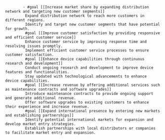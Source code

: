 			- #goal [[Increase market share by expanding distribution network and targeting new customer segments]]
			 Expand distribution network to reach more customers in different regions.
			 Identify and target new customer segments that have potential for growth.
			 #goal [[Improve customer satisfaction by providing responsive and efficient customer service]]
			 Enhance customer service by improving response time and resolving issues promptly.
			 Implement efficient customer service processes to ensure customer satisfaction.
			 #goal [[Enhance device capabilities through continuous research and development]]
			 Conduct ongoing research and development to improve device features and functionalities.
			 Stay updated with technological advancements to enhance device capabilities.
			 #goal [[Increase revenue by offering additional services such as maintenance contracts and software upgrades]]
			 Introduce maintenance contracts to provide ongoing support and generate additional revenue.
			 Offer software upgrades to existing customers to enhance their experience and increase revenue.
			 #goal [[Expand international presence by entering new markets and establishing partnerships]]
			 Identify potential international markets for expansion and develop market entry strategies.
			 Establish partnerships with local distributors or companies to facilitate market entry and expansion.



